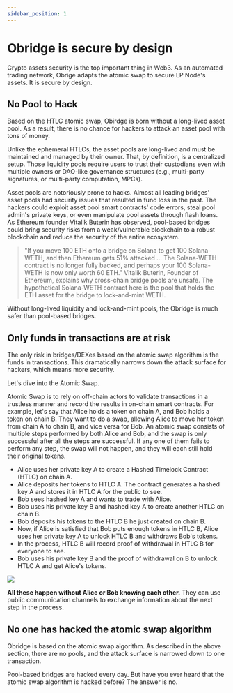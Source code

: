 ```yaml
---
sidebar_position: 1
---
```

# Obridge is secure by design

Crypto assets security is the top important thing in Web3. As an automated trading network, Obrige adapts the atomic swap to secure LP Node's assets. It is secure by design.

## No Pool to Hack

Based on the HTLC atomic swap, Obirdge is born without a long-lived asset pool. As a result, there is no chance for hackers to attack an asset pool with tons of money.

Unlike the ephemeral HTLCs, the asset pools are long-lived and must be maintained and managed by their owner. That, by definition, is a centralized setup. Those liquidity pools require users to trust their custodians even with multiple owners or DAO-like governance structures (e.g., multi-party signatures, or multi-party computation, MPCs).

Asset pools are notoriously prone to hacks. Almost all leading bridges' asset pools had security issues that resulted in fund loss in the past. The hackers could exploit asset pool smart contracts' code errors, steal pool admin's private keys, or even manipulate pool assets through flash loans. As Ethereum founder Vitalik Buterin has observed, pool-based bridges could bring security risks from a weak/vulnerable blockchain to a robust blockchain and reduce the security of the entire ecosystem.

> "If you move 100 ETH onto a bridge on Solana to get 100 Solana-WETH, and then Ethereum gets 51% attacked … The Solana-WETH contract is no longer fully backed, and perhaps your 100 Solana-WETH is now only worth 60 ETH." Vitalik Buterin, Founder of Ethereum, explains why cross-chain bridge pools are unsafe. The hypothetical Solana-WETH contract here is the pool that holds the ETH asset for the bridge to lock-and-mint WETH.

Without long-lived liquidity and lock-and-mint pools, the Obridge is much safer than pool-based bridges.

## Only funds in transactions are at risk

The only risk in bridges/DEXes based on the atomic swap algorithm is the funds in transactions. This dramatically narrows down the attack surface for hackers, which means more security.

Let's dive into the Atomic Swap.

Atomic Swap is to rely on off-chain actors to validate transactions in a trustless manner and record the results in on-chain smart contracts. For example, let's say that Alice holds a token on chain A, and Bob holds a token on chain B. They want to do a swap, allowing Alice to move her token from chain A to chain B, and vice versa for Bob. An atomic swap consists of multiple steps performed by both Alice and Bob, and the swap is only successful after all the steps are successful. If any one of them fails to perform any step, the swap will not happen, and they will each still hold their original tokens.

* Alice uses her private key A to create a Hashed Timelock Contract (HTLC) on chain A.
* Alice deposits her tokens to HTLC A. The contract generates a hashed key A and stores it in HTLC A for the public to see.
* Bob sees hashed key A and wants to trade with Alice.
* Bob uses his private key B and hashed key A to create another HTLC on chain B.
* Bob deposits his tokens to the HTLC B he just created on chain B.
* Now, if Alice is satisfied that Bob puts enough tokens in HTLC B, Alice uses her private key A to unlock HTLC B and withdraws Bob's tokens.
* In the process, HTLC B will record proof of withdrawal in HTLC B for everyone to see.
* Bob uses his private key B and the proof of withdrawal on B to unlock HTLC A and get Alice's tokens.

![](https://i.imgur.com/an9RRP2.png)

**All these happen without Alice or Bob knowing each other.** They can use public communication channels to exchange information about the next step in the process. 

## No one has hacked the atomic swap algorithm

Obridge is based on the atomic swap algorithm. As described in the above section, there are no pools, and the attack surface is narrowed down to one transaction.

Pool-based bridges are hacked every day. But have you ever heard that the atomic swap algorithm is hacked before? The answer is no.
